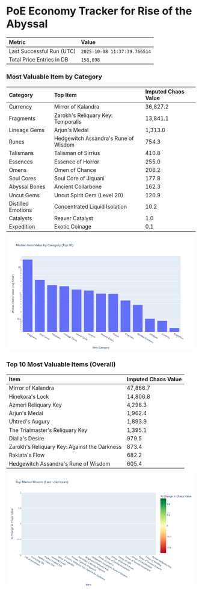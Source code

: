 # PoE Economy Tracker for Rise of the Abyssal

<!-- START_MAINTENANCE -->
| Metric | Value |
|:---|:---|
| Last Successful Run (UTC) | `2025-10-08 11:37:39.766514` |
| Total Price Entries in DB | `158,898` |

<!-- END_MAINTENANCE -->

<!-- START_DATAFRAME_DEBUG -->
<!-- END_DATAFRAME_DEBUG -->

<!-- START_CATEGORY_ANALYSIS -->
### Most Valuable Item by Category
| Category | Top Item | Imputed Chaos Value |
| :--- | :--- | :--- |
| Currency | Mirror of Kalandra | 36,827.2 |
| Fragments | Zarokh's Reliquary Key: Temporalis | 13,841.1 |
| Lineage Gems | Arjun's Medal | 1,313.0 |
| Runes | Hedgewitch Assandra's Rune of Wisdom | 754.3 |
| Talismans | Talisman of Sirrius | 410.8 |
| Essences | Essence of Horror | 255.0 |
| Omens | Omen of Chance | 206.2 |
| Soul Cores | Soul Core of Jiquani | 177.8 |
| Abyssal Bones | Ancient Collarbone | 162.3 |
| Uncut Gems | Uncut Spirit Gem (Level 20) | 120.9 |
| Distilled Emotions | Concentrated Liquid Isolation | 10.2 |
| Catalysts | Reaver Catalyst | 1.0 |
| Expedition | Exotic Coinage | 0.1 |


![Category Analysis Chart](charts/category_analysis.png)
<!-- END_ANALYSIS -->

<!-- START_ANALYSIS -->
### Top 10 Most Valuable Items (Overall)
| Item | Imputed Chaos Value |
| :--- | :--- |
| Mirror of Kalandra | 47,866.7 |
| Hinekora's Lock | 14,806.8 |
| Azmeri Reliquary Key | 4,298.3 |
| Arjun's Medal | 1,962.4 |
| Uhtred's Augury | 1,893.9 |
| The Trialmaster's Reliquary Key | 1,395.1 |
| Dialla's Desire | 979.5 |
| Zarokh's Reliquary Key: Against the Darkness | 873.4 |
| Rakiata's Flow | 682.2 |
| Hedgewitch Assandra's Rune of Wisdom | 605.4 |


![Market Movers Chart](charts/market_movers.png)
<!-- END_ANALYSIS -->
